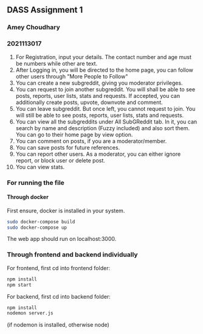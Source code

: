 ## DASS Assignment 1
### Amey Choudhary
### 2021113017

1. For Registration, input your details. The contact number and age must be numbers while other are text.
2. After Logging in, you will be directed to the home page, you can follow other users through "More People to Follow"
3. You can create a new subgreddit, giving you moderator privileges.
4. You can request to join another subgreddit.  You will shall be able to see posts, reports, user lists, stats and requests. If accepted, you can additionally create posts, upvote, downvote and comment.
5. You can leave subgreddit. But once left, you cannot request to join. You will still be able to see posts, reports, user lists, stats and requests. 
6. You can view all the subgreddits under All SubGReddit tab. In it, you can search by name and description (Fuzzy included) and also sort them. You can go to their home page by view option.
7. You can comment on posts, if you are a moderator/member.
8. You can save posts for future references.
9. You can report other users. As a moderator, you can either ignore report, or block user or delete post.
10. You can view stats.

### For running the file

#### Through docker 

First ensure, docker is installed in your system. 


```bash
sudo docker-compose build
sudo docker-compose up

```
The web app should run on localhost:3000.

### Through frontend and backend individually

For frontend, first cd into frontend folder:

```bash 
npm install
npm start
```

For backend, first cd into backend folder:
```bash
npm install
nodemon server.js 
```
(if nodemon is installed, otherwise node)

